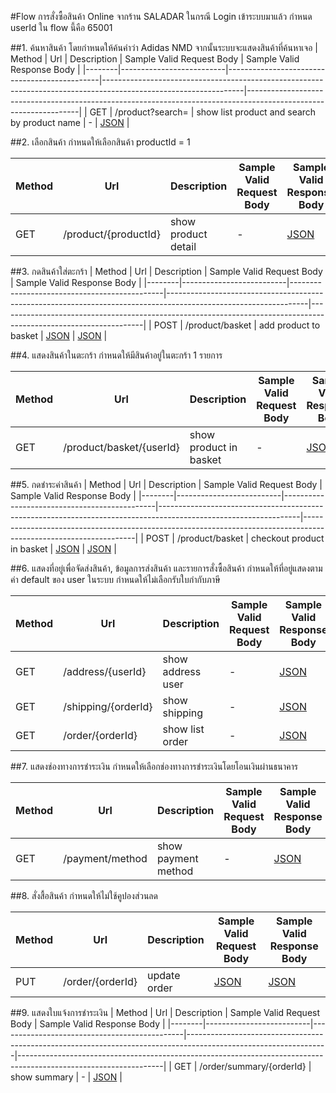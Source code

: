 #Flow การสั่งซื้อสินค้า Online จากร้าน SALADAR ในกรณี Login เข้าระบบมาแล้ว
กำหนด userId ใน flow นี้คือ 65001 

##1. ค้นหาสินค้า โดยกำหนดให้ค้นคำว่า Adidas NMD จากนั้นระบบจะแสดงสินค้าที่ค้นหาเจอ
| Method | Url                      | Description                                  | Sample Valid Request Body                                                                                       | Sample Valid Response Body                                                                                       |
|--------|--------------------------|----------------------------------------------|-----------------------------------------------------------------------------------------------------------------|------------------------------------------------------------------------------------------------------------------|
| GET    | /product?search=         | show list product and search by product name | -                                                                                                               | [JSON](https://github.com/nightchao/assignment-java-boot-camp/wiki/JSON-Response-for-search-product)             |

##2. เลือกสินค้า
กำหนดให้เลือกสินค้า productId = 1

| Method | Url                      | Description                                  | Sample Valid Request Body                                                                                       | Sample Valid Response Body                                                                                       |
|--------|--------------------------|----------------------------------------------|-----------------------------------------------------------------------------------------------------------------|------------------------------------------------------------------------------------------------------------------|
| GET    | /product/{productId}     | show product detail                          | -                                                                                                               | [JSON](https://github.com/nightchao/assignment-java-boot-camp/wiki/JSON-Response-for-product-detail)             |

##3. กดสินค้าใส่ตะกร้า
| Method | Url                      | Description                                  | Sample Valid Request Body                                                                                       | Sample Valid Response Body                                                                                       |
|--------|--------------------------|----------------------------------------------|-----------------------------------------------------------------------------------------------------------------|------------------------------------------------------------------------------------------------------------------|
| POST   | /product/basket          | add product to basket                        | [JSON](https://github.com/nightchao/assignment-java-boot-camp/wiki/JSON-Request-for-add-product-to-basket)      | [JSON](https://github.com/nightchao/assignment-java-boot-camp/wiki/JSON-Response-for-add-product-to-basket)      |

##4. แสดงสินค้าในตะกร้า
กำหนดให้มีสินค้าอยู่ในตะกร้า 1 รายการ

| Method | Url                      | Description                                  | Sample Valid Request Body                                                                                       | Sample Valid Response Body                                                                                       |
|--------|--------------------------|----------------------------------------------|-----------------------------------------------------------------------------------------------------------------|------------------------------------------------------------------------------------------------------------------|
| GET    | /product/basket/{userId} | show product in basket                       | -                                                                                                               | [JSON](https://github.com/nightchao/assignment-java-boot-camp/wiki/JSON-Response-for-show-product-in-basket)     |

##5. กดชำระค่าสินค้า
| Method | Url                      | Description                                  | Sample Valid Request Body                                                                                       | Sample Valid Response Body                                                                                       |
|--------|--------------------------|----------------------------------------------|-----------------------------------------------------------------------------------------------------------------|------------------------------------------------------------------------------------------------------------------|
| POST   | /product/basket          | checkout product in basket                   | [JSON](https://github.com/nightchao/assignment-java-boot-camp/wiki/JSON-Request-for-checkout-product-in-basket) | [JSON](https://github.com/nightchao/assignment-java-boot-camp/wiki/JSON-Response-for-checkout-product-in-basket) |

##6. แสดงที่อยู่เพื่อจัดส่งสินค้า, ข้อมูลการส่งสินค้า และรายการสั่งซื้อสินค้า
กำหนดให้ที่อยู่แสดงตามค่า default ของ user ในระบบ
กำหนดให้ไม่เลือกรับใบกำกับภาษี

| Method | Url                      | Description                                  | Sample Valid Request Body                                                                                       | Sample Valid Response Body                                                                                       |
|--------|--------------------------|----------------------------------------------|-----------------------------------------------------------------------------------------------------------------|------------------------------------------------------------------------------------------------------------------|
| GET    | /address/{userId}        | show address user                            | -                                                                                                               | [JSON](https://github.com/nightchao/assignment-java-boot-camp/wiki/JSON-Request-for-show-address-user)           |
| GET    | /shipping/{orderId}      | show shipping                                | -                                                                                                               | [JSON](https://github.com/nightchao/assignment-java-boot-camp/wiki/JSON-Response-for-show-shipping)              |
| GET    | /order/{orderId}         | show list order                              | -                                                                                                               | [JSON](https://github.com/nightchao/assignment-java-boot-camp/wiki/JSON-Response-for-show-list-order)            |

##7. แสดงช่องทางการชำระเงิน
กำหนดให้เลือกช่องทางการชำระเงินโดยโอนเงินผ่านธนาคาร

| Method | Url                      | Description                                  | Sample Valid Request Body                                                                                       | Sample Valid Response Body                                                                                       |
|--------|--------------------------|----------------------------------------------|-----------------------------------------------------------------------------------------------------------------|------------------------------------------------------------------------------------------------------------------|
| GET    | /payment/method          | show payment method                          | -                                                                                                               | [JSON](https://github.com/nightchao/assignment-java-boot-camp/wiki/JSON-Response-for-show-payment-method)        |

##8. สั่งสื้อสินค้า
กำหนดให้ไม่ใช้คูปองส่วนลด

| Method | Url                      | Description                                  | Sample Valid Request Body                                                                                       | Sample Valid Response Body                                                                                       |
|--------|--------------------------|----------------------------------------------|-----------------------------------------------------------------------------------------------------------------|------------------------------------------------------------------------------------------------------------------|
| PUT    | /order/{orderId}         | update order                                 | [JSON](https://github.com/nightchao/assignment-java-boot-camp/wiki/JSON-Request-for-update-order)               | [JSON](https://github.com/nightchao/assignment-java-boot-camp/wiki/JSON-Response-for-update-order)               |

##9. แสดงใบแจ้งการชำระเงิน
| Method | Url                      | Description                                  | Sample Valid Request Body                                                                                       | Sample Valid Response Body                                                                                       |
|--------|--------------------------|----------------------------------------------|-----------------------------------------------------------------------------------------------------------------|------------------------------------------------------------------------------------------------------------------|
| GET    | /order/summary/{orderId} | show summary                                 | -                                                                                                               | [JSON](https://github.com/nightchao/assignment-java-boot-camp/wiki/JSON-Response-for-show-summary)               |
